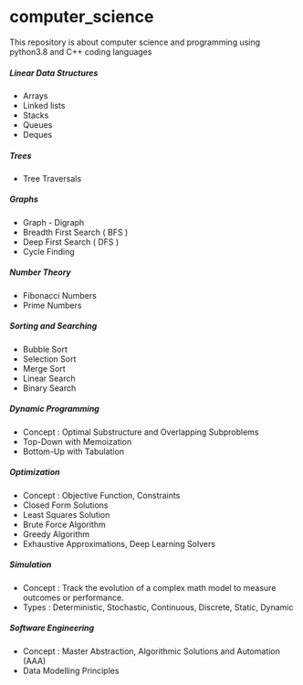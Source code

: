 # computer_science
This repository is about computer science and programming using python3.8 and C++ coding languages

 ##### Linear Data Structures
  - Arrays
  - Linked lists
  - Stacks
  - Queues
  - Deques

 ##### Trees
  - Tree Traversals
 
 ##### Graphs
  - Graph - Digraph
  - Breadth First Search ( BFS )
  - Deep First Search ( DFS )
  - Cycle Finding

 ##### Number Theory
  - Fibonacci Numbers
  - Prime Numbers
  
 ##### Sorting and Searching
  - Bubble Sort
  - Selection Sort
  - Merge Sort
  - Linear Search
  - Binary Search
  
 ##### Dynamic Programming
  - Concept : Optimal Substructure and Overlapping Subproblems
  - Top-Down with Memoization
  - Bottom-Up with Tabulation
  
 ##### Optimization
  - Concept : Objective Function, Constraints
  - Closed Form Solutions
  - Least Squares Solution
  - Brute Force Algorithm
  - Greedy Algorithm
  - Exhaustive Approximations, Deep Learning Solvers

 ##### Simulation
  - Concept : Track the evolution of a complex math model
                  to measure outcomes or performance.
  - Types : Deterministic, Stochastic, 
            Continuous, Discrete,
            Static, Dynamic

 ##### Software Engineering
  - Concept : Master Abstraction, Algorithmic Solutions and Automation (AAA)
  - Data Modelling Principles
